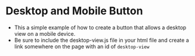 # Desktop and Mobile Button 
- This a simple example of how to create a button that allows a desktop view on a mobile device. 
- Be sure to include the desktop-view.js file in your html file and create a link somewhere on the page with an id of `desktop-view`